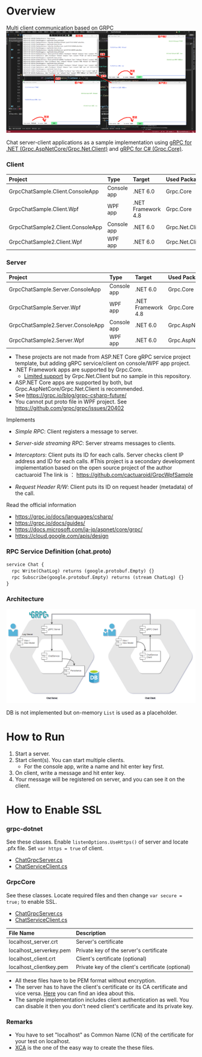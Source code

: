 # Overview

Multi client communication based on GRPC
![运行效果图](运行效果图.png)

Chat server-client applications as a sample implementation using [gRPC for .NET (Grpc.AspNetCore/Grpc.Net.Client)](https://github.com/grpc/grpc-dotnet) and [gRPC for C# (Grpc.Core)](https://www.nuget.org/packages/Grpc.Core).

### Client

| Project                           | Type        | Target             | Used Package    |
| :-------------------------------- | :---------- | :----------------- | :-------------- |
| GrpcChatSample.Client.ConsoleApp  | Console app | .NET 6.0           | Grpc.Core       |
| GrpcChatSample.Client.Wpf         | WPF app     | .NET Framework 4.8 | Grpc.Core       |
| GrpcChatSample2.Client.ConsoleApp | Console app | .NET 6.0           | Grpc.Net.Client |
| GrpcChatSample2.Client.Wpf        | WPF app     | .NET 6.0           | Grpc.Net.Client |

### Server

| Project                           | Type        | Target             | Used Package    |
| :-------------------------------- | :---------- | :----------------- | :-------------- |
| GrpcChatSample.Server.ConsoleApp  | Console app | .NET 6.0           | Grpc.Core       |
| GrpcChatSample.Server.Wpf         | WPF app     | .NET Framework 4.8 | Grpc.Core       |
| GrpcChatSample2.Server.ConsoleApp | Console app | .NET 6.0           | Grpc.AspNetCore |
| GrpcChatSample2.Server.Wpf        | WPF app     | .NET 6.0           | Grpc.AspNetCore |

- These projects are not made from ASP.NET Core gRPC service project template, but adding gRPC service/client on console/WPF app project.
- .NET Framework apps are supported by Grpc.Core.
  - [Limited support](https://aka.ms/aspnet/grpc/netstandard) by Grpc.Net.Client but no sample in this repository.
- ASP.NET Core apps are supported by both, but Grpc.AspNetCore/Grpc.Net.Client is recommended.
- See https://grpc.io/blog/grpc-csharp-future/
- You cannot put proto file in WPF project. See https://github.com/grpc/grpc/issues/20402

Implements

- _Simple RPC_: Client registers a message to server.
- _Server-side streaming RPC_: Server streams messages to clients.
- _Interceptors_: Client puts its ID for each calls. Server checks client IP address and ID for each calls.
  #This project is a secondary development implementation based on the open source project of the author cactuaroid
  The link is ： https://github.com/cactuaroid/GrpcWpfSample

- _Request Header R/W_: Client puts its ID on request header (metadata) of the call.

Read the official information

- https://grpc.io/docs/languages/csharp/
- https://grpc.io/docs/guides/
- https://docs.microsoft.com/ja-jp/aspnet/core/grpc/
- https://cloud.google.com/apis/design

### RPC Service Definition (chat.proto)

```proto
service Chat {
  rpc Write(ChatLog) returns (google.protobuf.Empty) {}
  rpc Subscribe(google.protobuf.Empty) returns (stream ChatLog) {}
}
```

### Architecture

![GrpcChatSample_archtecture](https://github.com/cactuaroid/GrpcWpfSample/blob/master/GrpcChatSample_archtecture.png)

DB is not implemented but on-memory `List` is used as a placeholder.

# How to Run

1. Start a server.
1. Start client(s). You can start multiple clients.
   - For the console app, write a name and hit enter key first.
1. On client, write a message and hit enter key.
1. Your message will be registered on server, and you can see it on the client.

# How to Enable SSL

### grpc-dotnet

See these classes. Enable `listenOptions.UseHttps()` of server and locate .pfx file. Set `var https = true` of client.

- [ChatGrpcServer.cs](https://github.com/cactuaroid/GrpcWpfSample/blob/master/grpc-dotnet/GrpcChatSample2.Server/Grpc/ChatGrpcServer.cs)
- [ChatServiceClient.cs](https://github.com/cactuaroid/GrpcWpfSample/blob/master/grpc-dotnet/GrpcChatSample2.Client/ChatServiceClient.cs)

### GrpcCore

See these classes. Locate required files and then change `var secure = true;` to enable SSL.

- [ChatGrpcServer.cs](https://github.com/cactuaroid/GrpcWpfSample/blob/master/GrpcCore/GrpcChatSample.Server/Grpc/ChatGrpcServer.cs)
- [ChatServiceClient.cs](https://github.com/cactuaroid/GrpcWpfSample/blob/master/GrpcCore/GrpcChatSample.Client/ChatServiceClient.cs)

| File Name               | Description                                        |
| :---------------------- | :------------------------------------------------- |
| localhost_server.crt    | Server's certificate                               |
| localhost_serverkey.pem | Private key of the server's certificate            |
| localhost_client.crt    | Client's certificate (optional)                    |
| localhost_clientkey.pem | Private key of the client's certificate (optional) |

- All these files have to be PEM format without encryption.
- The server has to have the client's certificate or its CA certificate and vice versa. [Here](https://serverfault.com/questions/968343/why-do-i-need-a-certificate-to-establish-a-secure-grpc-connection-as-a-client) you can find an idea about this.
- The sample implementation includes client authentication as well. You can disable it then you don't need client's certificate and its private key.

### Remarks

- You have to set "localhost" as Common Name (CN) of the certificate for your test on localhost.
- [XCA](https://hohnstaedt.de/xca/) is the one of the easy way to create the these files.
